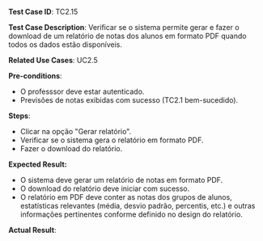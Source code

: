 **Test Case ID**: TC2.15

**Test Case Description**: Verificar se o sistema permite gerar e fazer o download de um relatório de notas dos alunos em formato PDF quando todos os dados estão disponíveis.

**Related Use Cases**: UC2.5

**Pre-conditions**:
- O professsor deve estar autenticado.
- Previsões de notas exibidas com sucesso (TC2.1 bem-sucedido).

**Steps**:
- Clicar na opção "Gerar relatório".
- Verificar se o sistema gera o relatório em formato PDF.
- Fazer o download do relatório.

**Expected Result:**
- O sistema deve gerar um relatório de notas em formato PDF.
- O download do relatório deve iniciar com sucesso.
- O relatório em PDF deve conter as notas dos grupos de alunos, estatísticas relevantes (média, desvio padrão, percentis, etc.) e outras informações pertinentes conforme definido no design do relatório.

**Actual Result**: